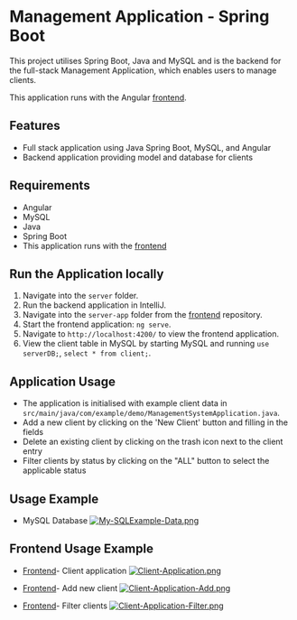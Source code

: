 # Management Application - Spring Boot

This project utilises Spring Boot, Java and MySQL and is the backend for the full-stack Management Application, which enables users to manage clients.

This application runs with the Angular [frontend](https://github.com/BiancaDavey/ManagementApplicationAngular).

## Features

* Full stack application using Java Spring Boot, MySQL, and Angular
* Backend application providing model and database for clients

## Requirements

* Angular
* MySQL
* Java
* Spring Boot
* This application runs with the [frontend](https://github.com/BiancaDavey/ManagementApplicationAngular)

## Run the Application locally

1. Navigate into the `server` folder.
2. Run the backend application in IntelliJ.
3. Navigate into the `server-app` folder from the [frontend](https://github.com/BiancaDavey/ManagementApplicationAngular) repository.
4. Start the frontend application: `ng serve`.
5. Navigate to `http://localhost:4200/` to view the frontend application.
6. View the client table in MySQL by starting MySQL and running `use serverDB;`, `select * from client;`.

## Application Usage

* The application is initialised with example client data in `src/main/java/com/example/demo/ManagementSystemApplication.java`.
* Add a new client by clicking on the 'New Client' button and filling in the fields
* Delete an existing client by clicking on the trash icon next to the client entry
* Filter clients by status by clicking on the "ALL" button to select the applicable status

## Usage Example

* MySQL Database
[![My-SQLExample-Data.png](https://i.postimg.cc/ZY8d6ycn/My-SQLExample-Data.png)](https://postimg.cc/kD5GmGLP)

## Frontend Usage Example

* [Frontend](https://github.com/BiancaDavey/ManagementApplicationAngular)- Client application
  [![Client-Application.png](https://i.postimg.cc/HsMWqt3S/Client-Application.png)](https://postimg.cc/1f9Z6wk6)

* [Frontend](https://github.com/BiancaDavey/ManagementApplicationAngular)- Add new client
  [![Client-Application-Add.png](https://i.postimg.cc/0yq5PJB9/Client-Application-Add.png)](https://postimg.cc/rKQ29zTH)

* [Frontend](https://github.com/BiancaDavey/ManagementApplicationAngular)- Filter clients
  [![Client-Application-Filter.png](https://i.postimg.cc/DwdvZy9L/Client-Application-Filter.png)](https://postimg.cc/LJ5KQR68)